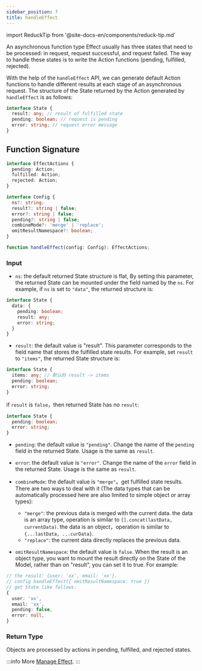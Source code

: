 ```yaml
---
sidebar_position: 7
title: handleEffect
---
```


import ReduckTip from '@site-docs-en/components/reduck-tip.md'

<ReduckTip />

An asynchronous function type Effect usually has three states that need to be processed: in request, request successful, and request failed. The way to handle these states is to write the Action functions (pending, fulfilled, rejected).

With the help of the `handleEffect` API, we can generate default Action functions to handle different results at each stage of an asynchronous request. The structure of the State returned by the Action generated by `handleEffect` is as follows:

```ts
interface State {
  result: any; // result of fulfilled state
  pending: boolean; // request is pending
  error: string; // request error message
}
```

## Function Signature

```ts
interface EffectActions {
  pending: Action;
  fulfilled: Action;
  rejected: Action;
}

interface Config {
  ns?: string;
  result?: string | false;
  error?: string | false;
  pending?: string | false;
  combineMode?: 'merge' | 'replace';
  omitResultNamespace?: boolean;
}

function handleEffect(config: Config): EffectActions;
```

### Input

- `ns`: the default returned State structure is flat, By setting this parameter, the returned State can be mounted under the field named by the `ns`. For example, if `ns` is set to `"data"`, the returned structure is:

```ts
interface State {
  data: {
    pending: boolean;
    result: any;
    error: string;
  }
}
```

- `result`: the default value is "result". This parameter corresponds to the field name that stores the fulfilled state results. For example, set `result` to `"items"`, the returned State structure is:

```ts
interface State {
  items: any; // 默认的 result -> items
  pending: boolean;
  error: string;
}
```

if `result` is `false`，then returned State has no `result`:

```ts
interface State {
  pending: boolean;
  error: string;
}
```

- `pending`: the default value is `"pending"`. Change the name of the `pending` field in the returned State. Usage is the same as `result`.

- `error`:  the default value is `"error"`. Change the name of the `error` field in the returned State. Usage is the same as `result`.

- `combineMode`: the default value is `"merge"`。get fulfilled state results. There are two ways to deal with it (The data types that can be automatically processed here are also limited to simple object or array types):
  - `"merge"`: the previous data is merged with the current data. the data is an array type, operation is similar to `[].concat(lastData, currentData)`. the data is an object，operation is similar to `{...lastData, ...curData}`.
  - `"replace"`: the current data directly replaces the previous data.

- `omitResultNamespace`: the default value is `false`. When the result is an object type, you want to mount the result directly on the State of the Model, rather than on "result", you can set it to true. For example:

```ts
// the result: {user: 'xx', email: 'xx'}，
// config handleEffect({ omitResultNamespace: true })
// get State like follows:
{
  user: 'xx',
  email: 'xx',
  pending: false,
  error: null,
}
```


### Return Type

Objects are processed by actions in pending, fulfilled, and rejected states.

:::info More
[Manage Effect](/docs/guides/topic-detail/model/manage-effects).
:::
